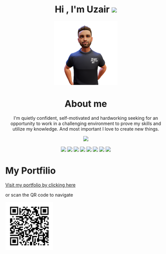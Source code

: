 <div align="center">
<h1>Hi , I'm Uzair <img src="https://media.giphy.com/media/hvRJCLFzcasrR4ia7z/giphy.gif" width="35"></h1>
<img src="avatar1.png" width="200"/>
<span width="10rem">
<h1>About me</h1>
<p>I'm quietly confident, self-motivated and hardworking seeking for an opportunity to work in a challenging environment to prove my skills and utilize my knowledge. And most important I love to create new things.</p>
</span>
</div>


<p align="center">
  <a href="https://github.com/DenverCoder1/readme-typing-svg"><img src="https://readme-typing-svg.herokuapp.com?lines=Software+Engineering+Student;Competitive+Programmer;Excellent+knowledge+of+Core+subjects;Ability+to+grasp+the+new+skills+quickly;Always+learning+new+things&center=true&width=500&height=50"></a>
</p>
<div align="center">
  <!--   react -->
  <img src="https://upload.wikimedia.org/wikipedia/commons/thumb/a/a7/React-icon.svg/2300px-React-icon.svg.png" width="50"/>
  <!--   node -->
  <img src="https://banner2.cleanpng.com/20180425/jrw/kisspng-node-js-javascript-web-application-express-js-comp-5ae0f84e2a4242.1423638015246930701731.jpg" width="50"/>
  <img src="https://upload.wikimedia.org/wikipedia/commons/thumb/b/b2/Bootstrap_logo.svg/1280px-Bootstrap_logo.svg.png" width="50"/>
  <img src="https://upload.wikimedia.org/wikipedia/commons/6/6a/JavaScript-logo.png" width="50"/>
  <img src="https://www.axonius.com/hs-fs/hubfs/mongodb_adapter.png?length=600&name=mongodb_adapter.png" width="50"/>
  <!--   firebase -->
  <img src="https://assets.stickpng.com/images/5847f40ecef1014c0b5e488a.png" width="50"/> 
  <!--   mysql -->
  <img src="https://www.freepnglogos.com/uploads/logo-mysql-png/logo-mysql-mysql-and-moodle-elearningworld-5.png" width="50"/> 
  <!--   mysql -->
  <img src="https://static-00.iconduck.com/assets.00/android-studio-icon-486x512-zp9um7zl.png" width="50"/> 
  
  
  
  
</div>
<h1>My Portfilio</h1>
<a href="https://uxairishere.github.io/profile">Visit my portfolio by clicking here</a>
<p>or scan the QR code to navigate<p>
<img width="150" src="pqrcode.png" alt="QR Code Loading..."/>

